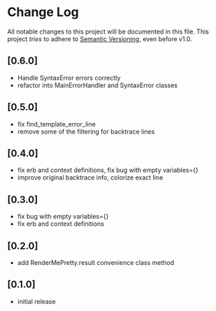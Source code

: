 # Change Log

All notable changes to this project will be documented in this file.
This project *tries* to adhere to [Semantic Versioning](http://semver.org/), even before v1.0.

## [0.6.0]
- Handle SyntaxError errors correctly
- refactor into MainErrorHandler and SyntaxError classes

## [0.5.0]
- fix find_template_error_line
- remove some of the filtering for backtrace lines

## [0.4.0]
- fix erb and context definitions, fix bug with empty variables={}
- improve original backtrace info, colorize exact line

## [0.3.0]
- fix bug with empty variables={}
- fix erb and context definitions

## [0.2.0]
- add RenderMePretty.result convenience class method

## [0.1.0]
- initial release

